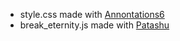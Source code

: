 - style.css made with [Annontations6](https://github.com/Annontations6)
- break_eternity.js made with [Patashu](https://github.com/Patashu)
